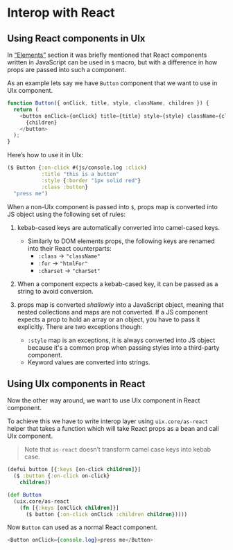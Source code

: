 # Interop with React

## Using React components in UIx

In [“Elements”](/docs/elements.md) section it was briefly mentioned that React components written in JavaScript can be used in `$` macro, but with a difference in how props are passed into such a component.

As an example lets say we have `Button` component that we want to use in UIx component.

```js
function Button({ onClick, title, style, className, children }) {
  return (
    <button onClick={onClick} title={title} style={style} className={className}>
      {children}
    </button>
  );
}
```

Here’s how to use it in UIx:

```clojure
($ Button {:on-click #(js/console.log :click)
           :title "this is a button"
           :style {:border "1px solid red"}
           :class :button}
  "press me")
```

When a non-UIx component is passed into `$`, props map is converted into JS object using the following set of rules:

1. kebab-cased keys are automatically converted into camel-cased keys.
   - Similarly to DOM elements props, the following keys are renamed into their React counterparts:
     - `:class` -> `"className"`
     - `:for` -> `"htmlFor"`
     - `:charset` -> `"charSet"`
1. When a component expects a kebab-cased key, it can be passed as a string to avoid conversion.
1. props map is converted _shallowly_ into a JavaScript object, meaning that nested collections and maps are not converted. If a JS component expects a prop to hold an array or an object, you have to pass it explicitly. There are two exceptions though:

   - `:style` map is an exceptions, it is always converted into JS object because it's a common prop when passing styles into a third-party component.
   - Keyword values are converted into strings.

## Using UIx components in React

Now the other way around, we want to use UIx component in React component.

To achieve this we have to write interop layer using `uix.core/as-react` helper that takes a function which will take React props as a bean and call UIx component.

> Note that `as-react` doesn’t transform camel case keys into kebab case.

```clojure
(defui button [{:keys [on-click children]}]
  ($ :button {:on-click on-click}
    children))

(def Button
  (uix.core/as-react
    (fn [{:keys [onClick children]}]
      ($ button {:on-click onClick :children children}))))
```

Now `Button` can used as a normal React component.

```js
<Button onClick={console.log}>press me</Button>
```
